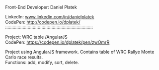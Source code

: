 Front-End Developer: Daniel Płatek

LinkedIn: www.linkedin.com/in/danielplatek  
CodePen: http://codepen.io/dplatek/  
::::::::::::::::::::::::::::::::::::::::::::::::::::::::::::::::::::::

Project: WRC table /AngularJS   
CodePen: https://codepen.io/dplatek/pen/zwOmrR  

Project using AngularJS framework. Contains table of WRC Rallye Monte Carlo race results.   
Functions: add, modify, sort, delete.